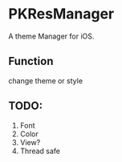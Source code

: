 PKResManager
===
A theme Manager for iOS. 

Function
---
change theme or style

TODO:
---
1. Font
2. Color
3. View?
4. Thread safe

